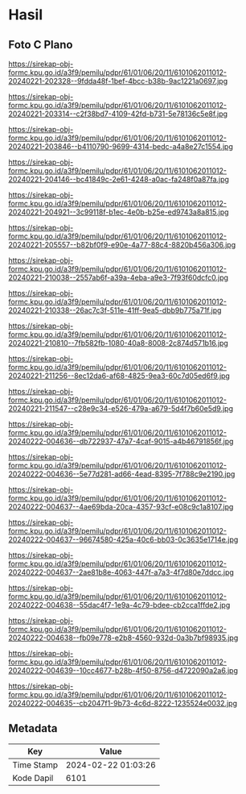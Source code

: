 # Hasil

## Foto C Plano

https://sirekap-obj-formc.kpu.go.id/a3f9/pemilu/pdpr/61/01/06/20/11/6101062011012-20240221-202328--9fdda48f-1bef-4bcc-b38b-9ac1221a0697.jpg

https://sirekap-obj-formc.kpu.go.id/a3f9/pemilu/pdpr/61/01/06/20/11/6101062011012-20240221-203314--c2f38bd7-4109-42fd-b731-5e78136c5e8f.jpg

https://sirekap-obj-formc.kpu.go.id/a3f9/pemilu/pdpr/61/01/06/20/11/6101062011012-20240221-203846--b4110790-9699-4314-bedc-a4a8e27c1554.jpg

https://sirekap-obj-formc.kpu.go.id/a3f9/pemilu/pdpr/61/01/06/20/11/6101062011012-20240221-204146--bc41849c-2e61-4248-a0ac-fa248f0a87fa.jpg

https://sirekap-obj-formc.kpu.go.id/a3f9/pemilu/pdpr/61/01/06/20/11/6101062011012-20240221-204921--3c99118f-b1ec-4e0b-b25e-ed9743a8a815.jpg

https://sirekap-obj-formc.kpu.go.id/a3f9/pemilu/pdpr/61/01/06/20/11/6101062011012-20240221-205557--b82bf0f9-e90e-4a77-88c4-8820b456a306.jpg

https://sirekap-obj-formc.kpu.go.id/a3f9/pemilu/pdpr/61/01/06/20/11/6101062011012-20240221-210038--2557ab6f-a39a-4eba-a9e3-7f93f60dcfc0.jpg

https://sirekap-obj-formc.kpu.go.id/a3f9/pemilu/pdpr/61/01/06/20/11/6101062011012-20240221-210338--26ac7c3f-511e-41ff-9ea5-dbb9b775a71f.jpg

https://sirekap-obj-formc.kpu.go.id/a3f9/pemilu/pdpr/61/01/06/20/11/6101062011012-20240221-210810--7fb582fb-1080-40a8-8008-2c874d571b16.jpg

https://sirekap-obj-formc.kpu.go.id/a3f9/pemilu/pdpr/61/01/06/20/11/6101062011012-20240221-211256--8ec12da6-af68-4825-9ea3-60c7d05ed6f9.jpg

https://sirekap-obj-formc.kpu.go.id/a3f9/pemilu/pdpr/61/01/06/20/11/6101062011012-20240221-211547--c28e9c34-e526-479a-a679-5d4f7b60e5d9.jpg

https://sirekap-obj-formc.kpu.go.id/a3f9/pemilu/pdpr/61/01/06/20/11/6101062011012-20240222-004636--db722937-47a7-4caf-9015-a4b46791856f.jpg

https://sirekap-obj-formc.kpu.go.id/a3f9/pemilu/pdpr/61/01/06/20/11/6101062011012-20240222-004636--5e77d281-ad66-4ead-8395-7f788c9e2190.jpg

https://sirekap-obj-formc.kpu.go.id/a3f9/pemilu/pdpr/61/01/06/20/11/6101062011012-20240222-004637--4ae69bda-20ca-4357-93cf-e08c9c1a8107.jpg

https://sirekap-obj-formc.kpu.go.id/a3f9/pemilu/pdpr/61/01/06/20/11/6101062011012-20240222-004637--96674580-425a-40c6-bb03-0c3635e1714e.jpg

https://sirekap-obj-formc.kpu.go.id/a3f9/pemilu/pdpr/61/01/06/20/11/6101062011012-20240222-004637--2ae81b8e-4063-447f-a7a3-4f7d80e7ddcc.jpg

https://sirekap-obj-formc.kpu.go.id/a3f9/pemilu/pdpr/61/01/06/20/11/6101062011012-20240222-004638--55dac4f7-1e9a-4c79-bdee-cb2cca1ffde2.jpg

https://sirekap-obj-formc.kpu.go.id/a3f9/pemilu/pdpr/61/01/06/20/11/6101062011012-20240222-004638--fb09e778-e2b8-4560-932d-0a3b7bf98935.jpg

https://sirekap-obj-formc.kpu.go.id/a3f9/pemilu/pdpr/61/01/06/20/11/6101062011012-20240222-004639--10cc4677-b28b-4f50-8756-d4722090a2a6.jpg

https://sirekap-obj-formc.kpu.go.id/a3f9/pemilu/pdpr/61/01/06/20/11/6101062011012-20240222-004635--cb2047f1-9b73-4c6d-8222-1235524e0032.jpg


## Metadata

| Key        | Value               |
| ---------- | ------------------- |
| Time Stamp | 2024-02-22 01:03:26 |
| Kode Dapil | 6101                |



